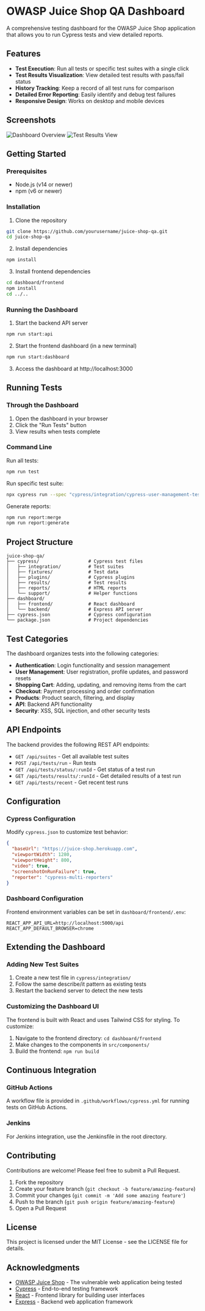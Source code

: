 # OWASP Juice Shop QA Dashboard

A comprehensive testing dashboard for the OWASP Juice Shop application that allows you to run Cypress tests and view detailed reports.

## Features

- **Test Execution**: Run all tests or specific test suites with a single click
- **Test Results Visualization**: View detailed test results with pass/fail status
- **History Tracking**: Keep a record of all test runs for comparison
- **Detailed Error Reporting**: Easily identify and debug test failures
- **Responsive Design**: Works on desktop and mobile devices

## Screenshots

![Dashboard Overview](https://via.placeholder.com/800x400?text=Dashboard+Overview)
![Test Results View](https://via.placeholder.com/800x400?text=Test+Results+View)

## Getting Started

### Prerequisites

- Node.js (v14 or newer)
- npm (v6 or newer)

### Installation

1. Clone the repository
```bash
git clone https://github.com/yourusername/juice-shop-qa.git
cd juice-shop-qa
```

2. Install dependencies
```bash
npm install
```

3. Install frontend dependencies
```bash
cd dashboard/frontend
npm install
cd ../..
```

### Running the Dashboard

1. Start the backend API server
```bash
npm run start:api
```

2. Start the frontend dashboard (in a new terminal)
```bash
npm run start:dashboard
```

3. Access the dashboard at http://localhost:3000

## Running Tests

### Through the Dashboard

1. Open the dashboard in your browser
2. Click the "Run Tests" button
3. View results when tests complete

### Command Line

Run all tests:
```bash
npm run test
```

Run specific test suite:
```bash
npx cypress run --spec "cypress/integration/cypress-user-management-tests.js"
```

Generate reports:
```bash
npm run report:merge
npm run report:generate
```

## Project Structure

```
juice-shop-qa/
├── cypress/                  # Cypress test files
│   ├── integration/          # Test suites
│   ├── fixtures/             # Test data
│   ├── plugins/              # Cypress plugins
│   ├── results/              # Test results
│   ├── reports/              # HTML reports
│   └── support/              # Helper functions
├── dashboard/
│   ├── frontend/             # React dashboard
│   └── backend/              # Express API server
├── cypress.json              # Cypress configuration
└── package.json              # Project dependencies
```

## Test Categories

The dashboard organizes tests into the following categories:

- **Authentication**: Login functionality and session management
- **User Management**: User registration, profile updates, and password resets
- **Shopping Cart**: Adding, updating, and removing items from the cart
- **Checkout**: Payment processing and order confirmation
- **Products**: Product search, filtering, and display
- **API**: Backend API functionality
- **Security**: XSS, SQL injection, and other security tests

## API Endpoints

The backend provides the following REST API endpoints:

- `GET /api/suites` - Get all available test suites
- `POST /api/tests/run` - Run tests
- `GET /api/tests/status/:runId` - Get status of a test run
- `GET /api/tests/results/:runId` - Get detailed results of a test run
- `GET /api/tests/recent` - Get recent test runs

## Configuration

### Cypress Configuration

Modify `cypress.json` to customize test behavior:

```json
{
  "baseUrl": "https://juice-shop.herokuapp.com",
  "viewportWidth": 1280,
  "viewportHeight": 800,
  "video": true,
  "screenshotOnRunFailure": true,
  "reporter": "cypress-multi-reporters"
}
```

### Dashboard Configuration

Frontend environment variables can be set in `dashboard/frontend/.env`:

```
REACT_APP_API_URL=http://localhost:5000/api
REACT_APP_DEFAULT_BROWSER=chrome
```

## Extending the Dashboard

### Adding New Test Suites

1. Create a new test file in `cypress/integration/`
2. Follow the same describe/it pattern as existing tests
3. Restart the backend server to detect the new tests

### Customizing the Dashboard UI

The frontend is built with React and uses Tailwind CSS for styling. To customize:

1. Navigate to the frontend directory: `cd dashboard/frontend`
2. Make changes to the components in `src/components/`
3. Build the frontend: `npm run build`

## Continuous Integration

### GitHub Actions

A workflow file is provided in `.github/workflows/cypress.yml` for running tests on GitHub Actions.

### Jenkins

For Jenkins integration, use the Jenkinsfile in the root directory.

## Contributing

Contributions are welcome! Please feel free to submit a Pull Request.

1. Fork the repository
2. Create your feature branch (`git checkout -b feature/amazing-feature`)
3. Commit your changes (`git commit -m 'Add some amazing feature'`)
4. Push to the branch (`git push origin feature/amazing-feature`)
5. Open a Pull Request

## License

This project is licensed under the MIT License - see the LICENSE file for details.

## Acknowledgments

- [OWASP Juice Shop](https://github.com/bkimminich/juice-shop) - The vulnerable web application being tested
- [Cypress](https://www.cypress.io/) - End-to-end testing framework
- [React](https://reactjs.org/) - Frontend library for building user interfaces
- [Express](https://expressjs.com/) - Backend web application framework
